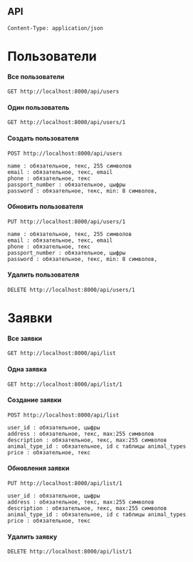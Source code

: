 ## API
```
Content-Type: application/json
```
# Пользователи
#### Все пользователи
```
GET http://localhost:8000/api/users
```
#### Один пользователь
```
GET http://localhost:8000/api/users/1
```
#### Создать пользователя
```
POST http://localhost:8000/api/users

name : обязательное, текс, 255 символов
email : обязательное, текс, email
phone : обязательное, текс
passport_number : обязательное, цыфры
password : обязательное, текс, min: 8 символов,
```
#### Обновить пользователя
```
PUT http://localhost:8000/api/users/1

name : обязательное, текс, 255 символов
email : обязательное, текс, email
phone : обязательное, текс
passport_number : обязательное, цыфры
password : обязательное, текс, min: 8 символов,
```
#### Удалить пользователя
```
DELETE http://localhost:8000/api/users/1
```

# Заявки
#### Все заявки
```
GET http://localhost:8000/api/list
```
#### Одна заявка
```
GET http://localhost:8000/api/list/1
```
#### Создание заявки
```
POST http://localhost:8000/api/list

user_id : обязательное, цыфры
address : обязательное, текс, max:255 символов
description : обязательное, текс, max:255 символов
animal_type_id : обязательное, id c таблицы animal_types
price : обязательное, текс
```
#### Обновления заявки
```
PUT http://localhost:8000/api/list/1

user_id : обязательное, цыфры
address : обязательное, текс, max:255 символов
description : обязательное, текс, max:255 символов
animal_type_id : обязательное, id c таблицы animal_types
price : обязательное, текс
```
#### Удалить заявку
```
DELETE http://localhost:8000/api/list/1
```
